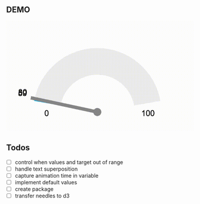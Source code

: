 ## DEMO

![Not available](https://github.com/abgunth/gauge/blob/master/demo/v1_clean.gif)


## Todos
- [ ] control when values and target out of range
- [ ] handle text superposition
- [ ] capture animation time in variable
- [ ] implement default values
- [ ] create package
- [ ] transfer needles to d3
